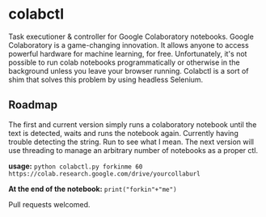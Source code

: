 # colabctl
Task executioner &amp; controller for Google Colaboratory notebooks. Google Colaboratory is a game-changing innovation. It allows anyone to access powerful hardware for machine learning, for free. Unfortunately, it's not possible to run colab notebooks programmatically or otherwise in the background unless you leave your browser running. Colabctl is a sort of shim that solves this problem by using headless Selenium.

## Roadmap
The first and current version simply runs a colaboratory notebook until the text is detected, waits and runs the notebook again. Currently having trouble detecting the string. Run to see what I mean. The next version will use threading to manage an arbitrary number of notebooks as a proper ctl.

**usage:** `python colabctl.py forkinme 60 https://colab.research.google.com/drive/yourcollaburl`

**At the end of the notebook:** `print("forkin"+"me")`

Pull requests welcomed.
